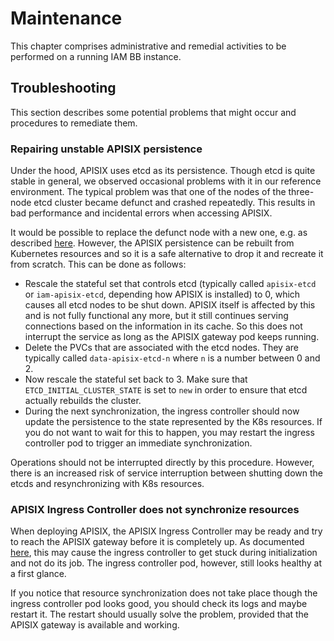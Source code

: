 # Maintenance

This chapter comprises administrative and remedial activities to be
performed on a running IAM BB instance.

## Troubleshooting

This section describes some potential problems that might occur
and procedures to remediate them. 

### Repairing unstable APISIX persistence

Under the hood, APISIX uses etcd as its persistence. Though etcd is quite
stable in general, we observed occasional problems with it in our
reference environment. The typical problem was that one of the nodes of
the three-node etcd cluster became defunct and crashed repeatedly.
This results in bad performance and incidental errors when accessing
APISIX.

It would be possible to replace the defunct node with a new one, e.g. as described
[here](https://kubernetes.io/docs/tasks/administer-cluster/configure-upgrade-etcd/#replacing-a-failed-etcd-member).
However, the APISIX persistence can be rebuilt from Kubernetes resources
and so it is a safe alternative to drop it and recreate it from scratch.
This can be done as follows:

* Rescale the stateful set that controls etcd (typically called `apisix-etcd`
  or `iam-apisix-etcd`, depending how APISIX is installed) to 0, which causes
  all etcd nodes to be shut down. APISIX itself is affected by this and is
  not fully functional any more, but it still continues serving
  connections based on the information in its cache. So this does not
  interrupt the service as long as the APISIX gateway pod keeps running.
* Delete the PVCs that are associated with the etcd nodes. They are typically
  called `data-apisix-etcd-n` where `n` is a number between 0 and 2.
* Now rescale the stateful set back to 3. Make sure that
  `ETCD_INITIAL_CLUSTER_STATE` is set to `new` in order to ensure that
  etcd actually rebuilds the cluster.
* During the next synchronization, the ingress controller should now update
  the persistence to the state represented by the K8s resources. If you do
  not want to wait for this to happen, you may restart the ingress
  controller pod to trigger an immediate synchronization.

Operations should not be interrupted directly by this procedure. However,
there is an increased risk of service interruption between shutting down
the etcds and resynchronizing with K8s resources.

### APISIX Ingress Controller does not synchronize resources

When deploying APISIX, the APISIX Ingress Controller
may be ready and try to reach the APISIX gateway before it is
completely up. As documented
[here](https://github.com/apache/apisix-ingress-controller/issues/1980),
this may cause the ingress controller to get stuck during initialization
and not do its job. The ingress controller pod, however, still looks
healthy at a first glance.

If you notice that resource synchronization does not take place
though the ingress controller pod looks good, you should check its
logs and maybe restart it. The restart should usually solve the
problem, provided that the APISIX gateway is available and working.
